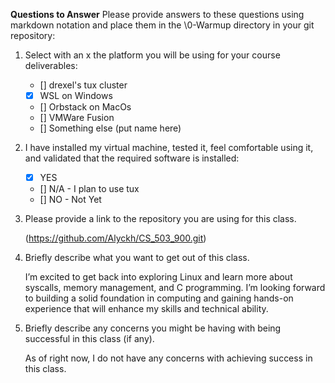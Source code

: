 **Questions to Answer**
Please provide answers to these questions using markdown notation and place them in the \0-Warmup directory in your git repository:

1. Select with an x the platform you will be using for your course deliverables:

    - [] drexel's tux cluster
    - [x] WSL on Windows
    - [] Orbstack on MacOs
    - [] VMWare Fusion
    - [] Something else (put name here)

2. I have installed my virtual machine, tested it, feel comfortable using it, and validated that the required software is installed:

    - [x] YES
    - [] N/A - I plan to use tux
    - [] NO - Not Yet

3. Please provide a link to the repository you are using for this class.

   (https://github.com/Alyckh/CS_503_900.git)

4. Briefly describe what you want to get out of this class.

   I’m excited to get back into exploring Linux and learn more about syscalls, memory management, and C programming. I’m looking forward to building a solid foundation in computing and gaining hands-on experience that will enhance my skills and technical ability.

5. Briefly describe any concerns you might be having with being successful in this class (if any).

   As of right now, I do not have any concerns with achieving success in this class.
